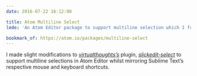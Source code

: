 ```yaml
---
date: 2016-07-22 16:12:00

title: Atom Multiline Select
lede: 'An Atom Editor package to support multiline selection which I forked and modified to mimic Sublime Text’s multiline selection technique.'

bookmark_of: https://atom.io/packages/multiline-select
---
```



I made slight modifications to *[virtualthoughts’s](https://github.com/virtualthoughts)* plugin, *[slickedit-select](https://github.com/virtualthoughts/slickedit-select)* to support multiline selections in Atom Editor whilst mirroring Sublime Text’s respective mouse and keyboard shortcuts.
